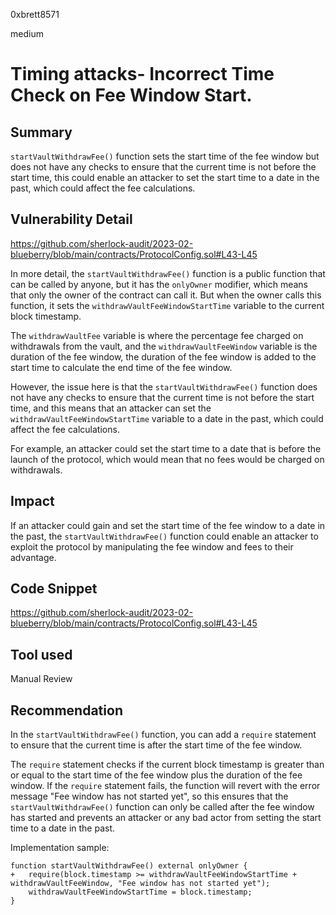 0xbrett8571

medium

# Timing attacks- Incorrect Time Check on Fee Window Start.

## Summary
`startVaultWithdrawFee()` function sets the start time of the fee window but does not have any checks to ensure that the current time is not before the start time, this could enable an attacker to set the start time to a date in the past, which could affect the fee calculations.

## Vulnerability Detail
https://github.com/sherlock-audit/2023-02-blueberry/blob/main/contracts/ProtocolConfig.sol#L43-L45

In more detail, the `startVaultWithdrawFee()` function is a public function that can be called by anyone, but it has the `onlyOwner` modifier, which means that only the owner of the contract can call it. But when the owner calls this function, it sets the `withdrawVaultFeeWindowStartTime` variable to the current block timestamp.

The `withdrawVaultFee` variable is where the percentage fee charged on withdrawals from the vault, and the `withdrawVaultFeeWindow` variable is the duration of the fee window, the duration of the fee window is added to the start time to calculate the end time of the fee window.

However, the issue here is that the `startVaultWithdrawFee()` function does not have any checks to ensure that the current time is not before the start time, and this means that an attacker can set the `withdrawVaultFeeWindowStartTime` variable to a date in the past, which could affect the fee calculations. 

For example, an attacker could set the start time to a date that is before the launch of the protocol, which would mean that no fees would be charged on withdrawals.

## Impact
If an attacker could gain and set the start time of the fee window to a date in the past, the `startVaultWithdrawFee()` function could enable an attacker to exploit the protocol by manipulating the fee window and fees to their advantage. 

## Code Snippet
https://github.com/sherlock-audit/2023-02-blueberry/blob/main/contracts/ProtocolConfig.sol#L43-L45

## Tool used

Manual Review

## Recommendation
In the `startVaultWithdrawFee()` function, you can add a `require` statement to ensure that the current time is after the start time of the fee window.

The `require` statement checks if the current block timestamp is greater than or equal to the start time of the fee window plus the duration of the fee window. If the `require` statement fails, the function will revert with the error message "Fee window has not started yet", so this ensures that the `startVaultWithdrawFee()` function can only be called after the fee window has started and prevents an attacker or any bad actor from setting the start time to a date in the past.

Implementation sample:
```solidity
function startVaultWithdrawFee() external onlyOwner {
+   require(block.timestamp >= withdrawVaultFeeWindowStartTime + withdrawVaultFeeWindow, "Fee window has not started yet");
    withdrawVaultFeeWindowStartTime = block.timestamp;
}
```